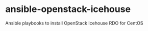 ansible-openstack-icehouse
==========================

Ansible playbooks to install OpenStack Icehouse RDO for CentOS
